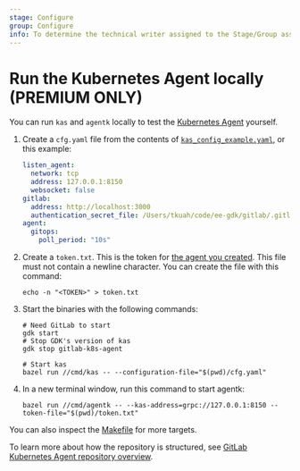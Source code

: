 ```yaml
---
stage: Configure
group: Configure
info: To determine the technical writer assigned to the Stage/Group associated with this page, see https://about.gitlab.com/handbook/engineering/ux/technical-writing/#designated-technical-writers
---
```


# Run the Kubernetes Agent locally **(PREMIUM ONLY)**

You can run `kas` and `agentk` locally to test the [Kubernetes Agent](index.md) yourself.

1. Create a `cfg.yaml` file from the contents of
   [`kas_config_example.yaml`](https://gitlab.com/gitlab-org/cluster-integration/gitlab-agent/-/blob/master/doc/kas_config_example.yaml), or this example:

   ```yaml
   listen_agent:
     network: tcp
     address: 127.0.0.1:8150
     websocket: false
   gitlab:
     address: http://localhost:3000
     authentication_secret_file: /Users/tkuah/code/ee-gdk/gitlab/.gitlab_kas_secret
   agent:
     gitops:
       poll_period: "10s"
   ```

1. Create a `token.txt`. This is the token for
   [the agent you created](../../user/clusters/agent/index.md#create-an-agent-record-in-gitlab). This file must not contain a newline character. You can create the file with this command:

   ```shell
   echo -n "<TOKEN>" > token.txt
   ```

1. Start the binaries with the following commands:

   ```shell
   # Need GitLab to start
   gdk start
   # Stop GDK's version of kas
   gdk stop gitlab-k8s-agent

   # Start kas
   bazel run //cmd/kas -- --configuration-file="$(pwd)/cfg.yaml"
   ```

1. In a new terminal window, run this command to start agentk:

   ```shell
   bazel run //cmd/agentk -- --kas-address=grpc://127.0.0.1:8150 --token-file="$(pwd)/token.txt"
   ```

You can also inspect the
[Makefile](https://gitlab.com/gitlab-org/cluster-integration/gitlab-agent/-/blob/master/Makefile)
for more targets.

<i class="fa fa-youtube-play youtube" aria-hidden="true"></i>
To learn more about how the repository is structured, see
[GitLab Kubernetes Agent repository overview](https://www.youtube.com/watch?v=j8CyaCWroUY).
